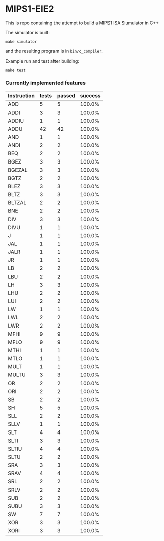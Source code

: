 # MIPS1-EIE2

This is repo containing the attempt to build a MIPS1 ISA Siumulator in C++

The simulator is built:

````
make simulator
````
and the resulting program is in `bin/c_compiler`.

Example run and test after building:

````
make test
````

### Currently implemented features

| Instruction |  tests | passed | success |
|-------------|--------|--------|---------|
|         ADD |      5 |      5 |  100.0% |
|        ADDI |      3 |      3 |  100.0% |
|       ADDIU |      1 |      1 |  100.0% |
|        ADDU |     42 |     42 |  100.0% |
|         AND |      1 |      1 |  100.0% |
|        ANDI |      2 |      2 |  100.0% |
|         BEQ |      2 |      2 |  100.0% |
|        BGEZ |      3 |      3 |  100.0% |
|      BGEZAL |      3 |      3 |  100.0% |
|        BGTZ |      2 |      2 |  100.0% |
|        BLEZ |      3 |      3 |  100.0% |
|        BLTZ |      3 |      3 |  100.0% |
|      BLTZAL |      2 |      2 |  100.0% |
|         BNE |      2 |      2 |  100.0% |
|         DIV |      3 |      3 |  100.0% |
|        DIVU |      1 |      1 |  100.0% |
|           J |      1 |      1 |  100.0% |
|         JAL |      1 |      1 |  100.0% |
|        JALR |      1 |      1 |  100.0% |
|          JR |      1 |      1 |  100.0% |
|          LB |      2 |      2 |  100.0% |
|         LBU |      2 |      2 |  100.0% |
|          LH |      3 |      3 |  100.0% |
|         LHU |      2 |      2 |  100.0% |
|         LUI |      2 |      2 |  100.0% |
|          LW |      1 |      1 |  100.0% |
|         LWL |      2 |      2 |  100.0% |
|         LWR |      2 |      2 |  100.0% |
|        MFHI |      9 |      9 |  100.0% |
|        MFLO |      9 |      9 |  100.0% |
|        MTHI |      1 |      1 |  100.0% |
|        MTLO |      1 |      1 |  100.0% |
|        MULT |      1 |      1 |  100.0% |
|       MULTU |      3 |      3 |  100.0% |
|          OR |      2 |      2 |  100.0% |
|         ORI |      2 |      2 |  100.0% |
|          SB |      2 |      2 |  100.0% |
|          SH |      5 |      5 |  100.0% |
|         SLL |      2 |      2 |  100.0% |
|        SLLV |      1 |      1 |  100.0% |
|         SLT |      4 |      4 |  100.0% |
|        SLTI |      3 |      3 |  100.0% |
|       SLTIU |      4 |      4 |  100.0% |
|        SLTU |      2 |      2 |  100.0% |
|         SRA |      3 |      3 |  100.0% |
|        SRAV |      4 |      4 |  100.0% |
|         SRL |      2 |      2 |  100.0% |
|        SRLV |      2 |      2 |  100.0% |
|         SUB |      2 |      2 |  100.0% |
|        SUBU |      3 |      3 |  100.0% |
|          SW |      7 |      7 |  100.0% |
|         XOR |      3 |      3 |  100.0% |
|        XORI |      3 |      3 |  100.0% |
